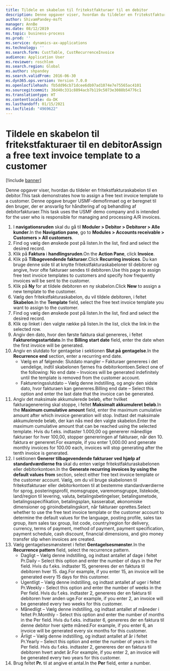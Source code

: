 ```yaml
---
title: Tildele en skabelon til fritekstfakturaer til en debitor
description: Denne opgaver viser, hvordan du tildeler en fritekstfakturaskabelon til en debitor.
author: ShivamPandey-msft
manager: AnnBe
ms.date: 08/12/2019
ms.topic: business-process
ms.prod: ''
ms.service: dynamics-ax-applications
ms.technology: ''
ms.search.form: CustTable, CustRecurrenceInvoice
audience: Application User
ms.reviewer: roschlom
ms.search.region: Global
ms.author: shpandey
ms.search.validFrom: 2016-06-30
ms.dyn365.ops.version: Version 7.0.0
ms.openlocfilehash: fb5dd96cb71dcee6db97ad1074e7e75565ac4101
ms.sourcegitcommit: 38d40c331c8894acb7b119c5073e3088b54776c1
ms.translationtype: HT
ms.contentlocale: da-DK
ms.lasthandoff: 01/15/2021
ms.locfileid: "4969622"
---
```

# <a name="assign-a-free-text-invoice-template-to-a-customer"></a><span data-ttu-id="31456-103">Tildele en skabelon til fritekstfakturaer til en debitor</span><span class="sxs-lookup"><span data-stu-id="31456-103">Assign a free text invoice template to a customer</span></span>

[!include [banner](../../includes/banner.md)]

<span data-ttu-id="31456-104">Denne opgaver viser, hvordan du tildeler en fritekstfakturaskabelon til en debitor.</span><span class="sxs-lookup"><span data-stu-id="31456-104">This task demonstrates how to assign a free text invoice template to a customer.</span></span> <span data-ttu-id="31456-105">Denne opgave bruger USMF-demofirmaet og er beregnet til den bruger, der er ansvarlig for håndtering af og behandling af debitorfakturaer.</span><span class="sxs-lookup"><span data-stu-id="31456-105">This task uses the USMF demo company and is intended for the user who is responsible for managing and processing A/R invoices.</span></span>

1. <span data-ttu-id="31456-106">I **navigationsruden** skal du gå til **Moduler > Debitor > Debitorer > Alle kunder**.</span><span class="sxs-lookup"><span data-stu-id="31456-106">In the **Navigation pane**, go to **Modules > Accounts receivable > Customers > All customers**.</span></span>
2. <span data-ttu-id="31456-107">Find og vælg den ønskede post på listen.</span><span class="sxs-lookup"><span data-stu-id="31456-107">In the list, find and select the desired record.</span></span>
3. <span data-ttu-id="31456-108">Klik på **Faktura** i **handlingsruden**.</span><span class="sxs-lookup"><span data-stu-id="31456-108">On the **Action Pane**, click **Invoice**.</span></span>
4. <span data-ttu-id="31456-109">Klik på **Tilbagevendende fakturaer**.</span><span class="sxs-lookup"><span data-stu-id="31456-109">Click **Recurring invoices**.</span></span> <span data-ttu-id="31456-110">Du kan bruge denne side til at knytte fritekstfakturaskabeloner til debitorer og angive, hvor ofte fakturaer sendes til debitoren.</span><span class="sxs-lookup"><span data-stu-id="31456-110">Use this page to assign free text invoice templates to customers and specify how frequently invoices will be sent to the customer.</span></span>  
5. <span data-ttu-id="31456-111">Klik på **Ny** for at tildele debitoren en ny skabelon.</span><span class="sxs-lookup"><span data-stu-id="31456-111">Click **New** to assign a new template to the customer.</span></span>
6. <span data-ttu-id="31456-112">Vælg den fritekstfakturaskabelon, du vil tildele debitoren, i feltet **Skabelon**.</span><span class="sxs-lookup"><span data-stu-id="31456-112">In the **Template** field, select the free text invoice template you want to assign to the customer.</span></span>
7. <span data-ttu-id="31456-113">Find og vælg den ønskede post på listen.</span><span class="sxs-lookup"><span data-stu-id="31456-113">In the list, find and select the desired record.</span></span>
8. <span data-ttu-id="31456-114">Klik op linket i den valgte række på listen.</span><span class="sxs-lookup"><span data-stu-id="31456-114">In the list, click the link in the selected row.</span></span>
9. <span data-ttu-id="31456-115">Angiv den dato, hvor den første faktura skal genereres, i feltet **Faktureringsstartdato**.</span><span class="sxs-lookup"><span data-stu-id="31456-115">In the **Billing start date** field, enter the date when the first invoice will be generated.</span></span>
10. <span data-ttu-id="31456-116">Angiv en slutdato for gentagelse i sektionen **Slut på gentagelse**.</span><span class="sxs-lookup"><span data-stu-id="31456-116">In the **Recurrence end** section, enter a recurring end date.</span></span>  
    * <span data-ttu-id="31456-117">Vælg en af følgende: Slutdato mangler – Fakturaer genereres i det uendelige, indtil skabelonen fjernes fra debitorkontoen.</span><span class="sxs-lookup"><span data-stu-id="31456-117">Select one of the following: No end date – Invoices will be generated indefinitely until the template is removed from the customer account.</span></span>
    * <span data-ttu-id="31456-118">Faktureringsslutdato – Vælg denne indstilling, og angiv den sidste dato, hvor fakturaen kan genereres.</span><span class="sxs-lookup"><span data-stu-id="31456-118">Billing end date – Select this option and enter the last date that the invoice can be generated.</span></span>  
11. <span data-ttu-id="31456-119">Angiv det maksimale akkumulerede beløb, efter hvilket fakturagenerering skal stoppe, i feltet **Maksimalt akkumuleret beløb**.</span><span class="sxs-lookup"><span data-stu-id="31456-119">In the **Maximum cumulative amount** field, enter the maximum cumulative amount after which invoice generation will stop.</span></span> <span data-ttu-id="31456-120">Indtast det maksimale akkumulerede beløb, der kan nås med den valgte skabelon.</span><span class="sxs-lookup"><span data-stu-id="31456-120">Enter the maximum cumulative amount that can be reached using the selected template.</span></span> <span data-ttu-id="31456-121">Hvis du f.eks. indtaster 1.000,00 og genererer månedlige fakturaer for hver 100,00, stopper genereringen af fakturaer, når den 10. faktura er genereret.</span><span class="sxs-lookup"><span data-stu-id="31456-121">For example, if you enter 1,000.00 and generate monthly invoices for 100.00 each, invoices will stop generating after the tenth invoice is generated.</span></span>  
12. <span data-ttu-id="31456-122">I sektionen **Generer tilbagevendende fakturaer ved hjælp af standardværdierne fra** skal du enten vælge fritekstfakturaskabelonen eller debitorkontoen.</span><span class="sxs-lookup"><span data-stu-id="31456-122">In the **Generate recurring invoices by using the default values from** section, select either free text invoice template or the customer account.</span></span> <span data-ttu-id="31456-123">Vælg, om du vil bruge skabelonen til fritekstfakturaer eller debitorkontoen til at bestemme standardværdierne for sprog, posteringsprofil, momsgruppe, varemomsgruppe, listekode, land/region til levering, valuta, betalingsbetingelser, betalingsmetode, betalingsspecifikation, betalingsplan, kasserabat, økonomiske dimensioner og giroindbetalingskort, når fakturaer oprettes.</span><span class="sxs-lookup"><span data-stu-id="31456-123">Select whether to use the free text invoice template or the customer account to determine the default values for the language, posting profile, sales tax group, item sales tax group, list code, country/region for delivery, currency, terms of payment, method of payment, payment specification, payment schedule, cash discount, financial dimensions, and giro money transfer slip when invoices are created.</span></span>  
13. <span data-ttu-id="31456-124">Vælg gentagelsesmønsteret i feltet **Gentagelsesmønster**.</span><span class="sxs-lookup"><span data-stu-id="31456-124">In the **Recurrence pattern** field, select the recurrence pattern.</span></span>
    + <span data-ttu-id="31456-125">Dagligt – Vælg denne indstilling, og indtast antallet af dage i feltet Pr.</span><span class="sxs-lookup"><span data-stu-id="31456-125">Daily – Select this option and enter the number of days in the Per field.</span></span> <span data-ttu-id="31456-126">Hvis du f.eks. indtaster 15, genereres der en faktura til debitoren hver 15. dag.</span><span class="sxs-lookup"><span data-stu-id="31456-126">For example, if you enter 15, an invoice will be generated every 15 days for this customer.</span></span>
    + <span data-ttu-id="31456-127">Ugentligt – Vælg denne indstilling, og indtast antallet af uger i feltet Pr.</span><span class="sxs-lookup"><span data-stu-id="31456-127">Weekly - Select this option and enter the number of weeks in the Per field.</span></span> <span data-ttu-id="31456-128">Hvis du f.eks. indtaster 2, genereres der en faktura til debitoren hver anden uge.</span><span class="sxs-lookup"><span data-stu-id="31456-128">For example, if you enter 2, an invoice will be generated every two weeks for this customer.</span></span>
    + <span data-ttu-id="31456-129">Månedligt – Vælg denne indstilling, og indtast antallet af måneder i feltet Pr.</span><span class="sxs-lookup"><span data-stu-id="31456-129">Monthly - Select this option and enter the number of months in the Per field.</span></span> <span data-ttu-id="31456-130">Hvis du f.eks. indtaster 6, genereres der en faktura til denne debitor hver sjette måned.</span><span class="sxs-lookup"><span data-stu-id="31456-130">For example, if you enter 6, an invoice will be generated every six months for this customer.</span></span>
    + <span data-ttu-id="31456-131">Årligt – Vælg denne indstilling, og indtast antallet af år i feltet Pr.</span><span class="sxs-lookup"><span data-stu-id="31456-131">Yearly – Select this option and enter the number of years in the Per field.</span></span> <span data-ttu-id="31456-132">Hvis du f.eks. indtaster 2, genereres der en faktura til debitoren hvert andet år.</span><span class="sxs-lookup"><span data-stu-id="31456-132">For example, if you enter 2, an invoice will be generated every two years for this customer.</span></span>  
14. <span data-ttu-id="31456-133">Brug feltet **Pr.** til at angive et antal.</span><span class="sxs-lookup"><span data-stu-id="31456-133">In the **Per** field, enter a number.</span></span>


